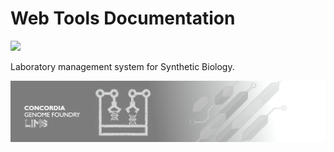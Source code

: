 # Web Tools Documentation

![](https://img.shields.io/badge/python-3.6-blue)

Laboratory management system for Synthetic Biology. 

![Welcome to Opensource.com](./images/new_cover.png)

